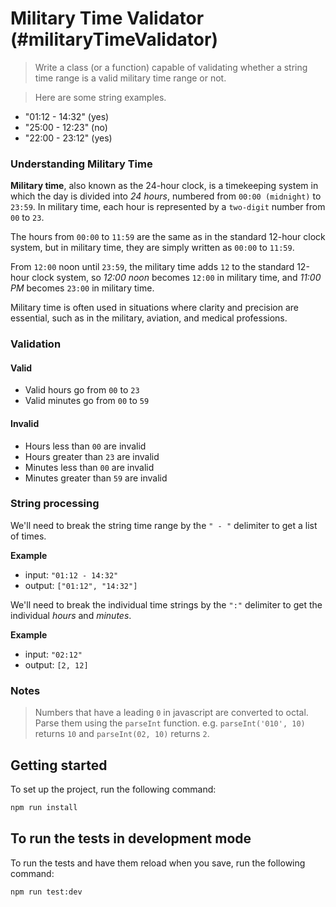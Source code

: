 # Military Time Validator (#militaryTimeValidator)

> Write a class (or a function) capable of validating whether a string time range is a valid military time range or not.

> Here are some string examples.

- "01:12 - 14:32" (yes)
- "25:00 - 12:23" (no)
- "22:00 - 23:12" (yes)

### Understanding Military Time 
**Military time**, also known as the 24-hour clock, is a timekeeping system in which the day is divided into *24 hours*, numbered from `00:00 (midnight)` to `23:59`. In military time, each hour is represented by a `two-digit` number from `00` to `23`.

The hours from `00:00` to `11:59` are the same as in the standard 12-hour clock system, but in military time, they are simply written as `00:00` to `11:59`.

From `12:00` noon until `23:59`, the military time adds `12` to the standard 12-hour clock system, so *12:00 noon* becomes `12:00` in military time, and *11:00 PM* becomes `23:00` in military time.

Military time is often used in situations where clarity and precision are essential, such as in the military, aviation, and medical professions.

### Validation
#### Valid 
- Valid hours go from `00` to `23`
- Valid minutes go from `00` to `59` 
  
#### Invalid 
- Hours less than `00` are invalid 
- Hours greater than `23` are invalid 
- Minutes less than `00` are invalid 
- Minutes greater than `59` are invalid

### String processing 
We'll need to break the string time range by the `" - "` delimiter to get a list of times.
  
**Example**
- input: `"01:12 - 14:32"`
- output: `["01:12", "14:32"]`

We'll need to break the individual time strings by the `":"` delimiter to get the individual *hours* and *minutes*.

**Example**
- input: `"02:12"`
- output: `[2, 12]`  

### Notes 
> Numbers that have a leading `0` in javascript are converted to octal. Parse them using the `parseInt` function. e.g. `parseInt('010', 10)` returns `10` and `parseInt(02, 10)` returns `2`.



## Getting started

To set up the project, run the following command:

```bash
npm run install
```

## To run the tests in development mode

To run the tests and have them reload when you save, run the following command:

```bash
npm run test:dev
```